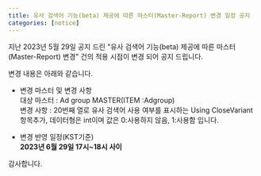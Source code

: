 ```yaml
---
title: 유사 검색어 기능(beta) 제공에 따른 마스터(Master-Report) 변경 일정 공지 
categories: [notice]
---
```


지난 2023년 5월 29일 공지 드린 "유사 검색어 기능(beta) 제공에 따른 마스터(Master-Report) 변경" 
건의 적용 시점이 변경 되어 공지 드립니다. 

변경 내용은 아래와 같습니다. 
* 변경 마스터  및 변경 사항<br>
대상 마스터 : Ad group MASTER(ITEM :Adgroup)<br>
변경 사항 : 20번째 열로 유사 검색어 사용 여부를 표시하는 Using CloseVariant 항목추가, 데이터형은 int이며 값은 0:사용하지 않음, 1:사용함 입니다.
 
* 변경 반영 일정(KST기준)<br>
**2023년 6월 29일 17시~18시 사이**


감사합니다.
